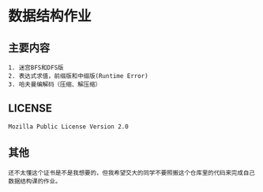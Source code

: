 # 数据结构作业

## 主要内容
	1. 迷宫BFS和DFS版
	2. 表达式求值，前缀版和中缀版(Runtime Error)
	3. 哈夫曼编解码（压缩、解压缩）
	
## LICENSE
	Mozilla Public License Version 2.0


## 其他
	还不太懂这个证书是不是我想要的，但我希望交大的同学不要照搬这个仓库里的代码来完成自己数据结构课的作业。
	